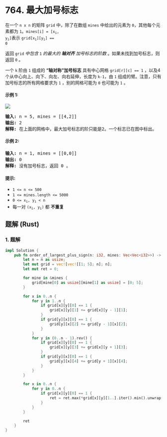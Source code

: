 # 764. 最大加号标志
在一个 `n x n` 的矩阵 `grid` 中，除了在数组 `mines` 中给出的元素为 `0`，其他每个元素都为 `1`。<code>mines[i] = [x<sub>i</sub>, y<sub>i</sub>]</code>表示 <code>grid[x<sub>i</sub>][y<sub>i</sub>] == 0</code>

返回  `grid` *中包含* `1` *的最大的 **轴对齐** 加号标志的阶数* 。如果未找到加号标志，则返回 `0` 。

一个 `k` 阶由 `1` 组成的 **“轴对称”加号标志** 具有中心网格 `grid[r][c] == 1` ，以及4个从中心向上、向下、向左、向右延伸，长度为 `k-1`，由 `1` 组成的臂。注意，只有加号标志的所有网格要求为 `1` ，别的网格可能为 `0` 也可能为 `1` 。

#### 示例 1:
![](https://assets.leetcode.com/uploads/2021/06/13/plus1-grid.jpg)
<pre>
<strong>输入:</strong> n = 5, mines = [[4,2]]
<strong>输出:</strong> 2
<strong>解释:</strong> 在上面的网格中，最大加号标志的阶只能是2。一个标志已在图中标出。
</pre>

#### 示例 2:
<pre>
<strong>输入:</strong> n = 1, mines = [[0,0]]
<strong>输出:</strong> 0
<strong>解释:</strong> 没有加号标志，返回 0 。
</pre>

#### 提示:
* `1 <= n <= 500`
* `1 <= mines.length <= 5000`
* <code>0 <= x<sub>i</sub>, y<sub>i</sub> < n</code>
* 每一对 <code>(x<sub>i</sub>, y<sub>i</sub>)</code> 都 **不重复**

## 题解 (Rust)

### 1. 题解
```Rust
impl Solution {
    pub fn order_of_largest_plus_sign(n: i32, mines: Vec<Vec<i32>>) -> i32 {
        let n = n as usize;
        let mut grid = vec![vec![[1; 5]; n]; n];
        let mut ret = 0;

        for mine in &mines {
            grid[mine[0] as usize][mine[1] as usize] = [0; 5];
        }

        for x in 0..n {
            for y in 1..n {
                if grid[x][y][0] == 1 {
                    grid[x][y][1] += grid[x][y - 1][1];
                }
                if grid[y][x][0] == 1 {
                    grid[y][x][2] += grid[y - 1][x][2];
                }
            }
            for y in (0..n - 1).rev() {
                if grid[x][y][0] == 1 {
                    grid[x][y][3] += grid[x][y + 1][3];
                }
                if grid[y][x][0] == 1 {
                    grid[y][x][4] += grid[y + 1][x][4];
                }
            }
        }

        for x in 0..n {
            for y in 0..n {
                if grid[x][y][0] == 1 {
                    ret = ret.max(*grid[x][y][1..].iter().min().unwrap());
                }
            }
        }

        ret
    }
}
```
